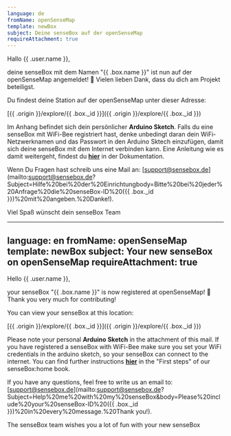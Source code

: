 ```yaml
---
language: de
fromName: openSenseMap
template: newBox
subject: Deine senseBox auf der openSenseMap
requireAttachment: true
---
```


Hallo {{ .user.name }},

deine senseBox mit dem Namen "{{ .box.name }}" ist nun auf der openSenseMap angemeldet! 🎉 Vielen lieben Dank, dass du dich am Projekt beteiligst.

Du findest deine Station auf der openSenseMap unter dieser Adresse:

[{{ .origin }}/explore/{{ .box._id }}]({{ .origin }}/explore/{{ .box._id }})

Im Anhang befindet sich dein persönlicher **Arduino Sketch**. Falls du eine senseBox mit WiFi-Bee registriert hast, denke unbedingt daran dein WiFi-Netzwerknamen und das Passwort in den Arduino Sktech einzufügen, damit sich deine senseBox mit dem Internet verbinden kann. Eine Anleitung wie es damit weitergeht, findest du [**hier**](https://docs.sensebox.de/sensebox-home/home-schritt-1) in der Dokumentation.

Wenn Du Fragen hast schreib uns eine Mail an: [support@sensebox.de](mailto:support@sensebox.de?Subject=Hilfe%20bei%20der%20Einrichtungbody=Bitte%20bei%20jeder%20Anfrage%20die%20senseBox-ID%20({{ .box._id }})%20mit%20angeben.%20Danke!).

Viel Spaß wünscht dein senseBox Team

---
language: en
fromName: openSenseMap
template: newBox
subject: Your new senseBox on openSenseMap
requireAttachment: true
---

Hello {{ .user.name }},

your senseBox "{{ .box.name }}" is now registered at openSenseMap! 🎉 Thank you very much for contributing!

You can view your senseBox at this location:

[{{ .origin }}/explore/{{ .box._id }}]({{ .origin }}/explore/{{ .box._id }})

Please note your personal **Arduino Sketch** in the attachment of this mail. If you have registered a senseBox with WiFi-Bee make sure you set your WiFi credentials in the arduino sketch, so your senseBox can connect to the internet. You can find further instructions [**hier**](https://en.docs.sensebox.de/sensebox-home/home-schritt-1) in the "First steps" of our senseBox:home book.

If you have any questions, feel free to write us an email to: [support@sensebox.de](mailto:support@sensebox.de?Subject=Help%20me%20with%20my%20senseBox&body=Please%20include%20your%20senseBox-ID%20({{ .box._id }})%20in%20every%20message.%20Thank you!).

The senseBox team wishes you a lot of fun with your new senseBox
